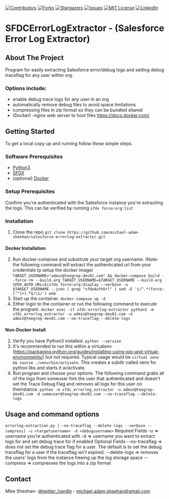 
[![Contributors][contributors-shield]][contributors-url]
[![Forks][forks-shield]][forks-url]
[![Stargazers][stars-shield]][stars-url]
[![Issues][issues-shield]][issues-url]
[![MIT License][license-shield]][license-url]
[![LinkedIn][linkedin-shield]][linkedin-url]
# SFDCErrorLogExtractor - (Salesforce Error Log Extractor)

<!-- ABOUT THE PROJECT -->
## About The Project

Program for easily extracting Salesforce error/debug logs and setting debug traceflag for any user within org. 

### Options include:
* enable debug trace logs for any user in an org
* automatically remove debug files to avoid space limitations
* compressing files in zip format so they can be bundled shared
* (Docker) -nginx web server to host files https://docs.docker.com/


<!-- GETTING STARTED -->
## Getting Started

To get a local copy up and running follow these simple steps.

### Software Prerequisites

- [Python3](https://www.python.org/download/releases/3.0/) 
- [SFDX](https://developer.salesforce.com/tools/sfdxcli)
- (optional) [Docker](https://docs.docker.com/)
 
### Setup Prerequisites

Confirm you're authenticated with the Salesforce instance you're extracting the logs. This can be verified by running ```sfdx force:org:list```
 
### Installation

1. Clone the repo
```git clone https://github.com/michael-adam-sheehan/salesforce-errorlog-extractor.git```

#### Docker Installation
2. Run docker-compose and substitute your target org username. (Note: the following command will extract the authenticated url from your credentials tp setup the docker image) ```TARGET_USERNAME="admin@teegrep-dev01.com" && docker-compose build --force-rm --build-arg TARGET_USERNAME=$TARGET_USERNAME --build-arg SFDX_AUTH_URL=$(sfdx force:org:display --verbose -u $TARGET_USERNAME --json | grep "sfdxAuthUrl" | sed -E 's/^.*(force:[^"]+).*$/\1/') web```
3. Start up the container. ```docker-compose up -d```
4. Either login to the container or run the following command to execute the program. ```docker exec -it sfdc-errorlog-extractor python3 -m sfdc_errorlog_extractor -u admin@teegrep-dev01.com -d admin@teegrep-dev01.com --no-traceflag --delete-logs```

#### Non-Docker Install
2. Verify you have Python3 installed. ```python --version```
3. It's recommended to run this within a virtualenv (https://packaging.python.org/guides/installing-using-pip-and-virtual-environments/) but not required. Typical usage would be ```virtual venv && source ./venv/bin/activate```. This creates a subdir called venv for python libs and starts it w/activate.
4. Run program and choose your options. The following command grabs all of the logs from someuser fom the user that authenticated and doesn't set the Trace Debug Flag and removes all logs for this user on theinstance. ```python -m sfdc_errorlog_extractor -u admin@teegrep-dev01.com -d someuser@teegrep-dev01.com --no-traceflag --delete-logs```

<!-- USAGE EXAMPLES -->
## Usage and command options
`errorlog-extraction.py [--no-traceflag --delete-logs --verbose --compress] -u <targetusername> -d <debugusername>`
Required Fields
-u <targetusername> => username you're authenticated with
-d <debugusername> => username you want to extract logs for and set debug trace for if enabled
Optional Fields
--no-traceflag => does not set the debug trace flag for a user. The default is to set the debug traceflag for a user if the traceflag isn't expired.
--delete-logs => removes the users' logs from the instance freeing up the log storage space
--compress => compresses the logs into a zip format

## Contact

Mike Sheehan- [@twitter_handle](https://twitter.com/schnelg) - michael.adam.sheehan@gmail.com


<!-- MARKDOWN LINKS & IMAGES -->
<!-- https://www.markdownguide.org/basic-syntax/#reference-style-links -->
[contributors-shield]: https://img.shields.io/github/contributors/michael-adam-sheehan/salesforce-errorlog-extractor.svg?style=flat-square
[contributors-url]: https://github.com/michael-adam-sheehan/salesforce-errorlog-extractor/graphs/contributors
[forks-shield]: https://img.shields.io/github/forks/michael-adam-sheehan/salesforce-errorlog-extractor.svg?style=flat-square
[forks-url]: https://github.com/michael-adam-sheehan/salesforce-errorlog-extractor/network/members
[stars-shield]: https://img.shields.io/github/stars/michael-adam-sheehan/salesforce-errorlog-extractor.svg?style=flat-square
[stars-url]: https://github.com/michael-adam-sheehan/salesforce-errorlog-extractor/stargazers
[issues-shield]: https://img.shields.io/github/issues/michael-adam-sheehan/salesforce-errorlog-extractor.svg?style=flat-square
[issues-url]: https://github.com/michael-adam-sheehan/salesforce-errorlog-extractor/issues
[license-shield]: https://img.shields.io/github/license/michael-adam-sheehan/salesforce-errorlog-extractor.svg?style=flat-square
[license-url]: https://github.com/michael-adam-sheehan/salesforce-errorlog-extractor/blob/master/LICENSE.txt
[linkedin-shield]: https://img.shields.io/badge/-LinkedIn-black.svg?style=flat-square&logo=linkedin&colorB=555
[linkedin-url]: https://www.linkedin.com/in/michael-adam-sheehan/
[product-screenshot]: images/screenshot.png
